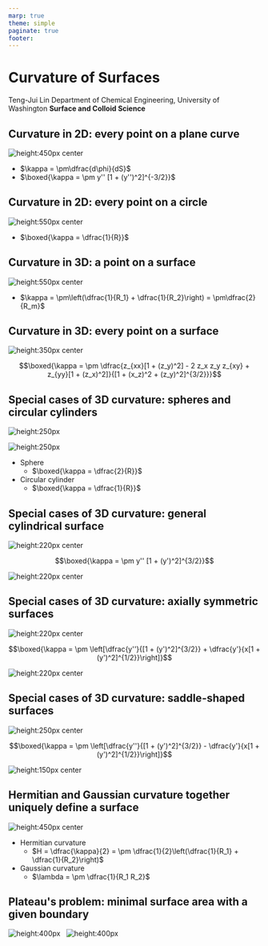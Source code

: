 ```yaml
---
marp: true
theme: simple
paginate: true
footer:
---
```

<!-- Marp for VS Code v1.5.2 -->

<!-- headingDivider: 2 -->
<!-- _class: cover -->
# Curvature of Surfaces

Teng-Jui Lin
Department of Chemical Engineering, University of Washington
**Surface and Colloid Science**

## Curvature in 2D: every point on a plane curve
<!-- _class: twocol -->
![height:450px center](plane-curve-derive.png)

- $\kappa = \pm\dfrac{d\phi}{dS}$
- $\boxed{\kappa = \pm y'' [1 + (y'')^2]^{-3/2}}$

## Curvature in 2D: every point on a circle
<!-- _class: twocol -->
![height:550px center](circle-derive.png)

- $\boxed{\kappa = \dfrac{1}{R}}$

## Curvature in 3D: a point on a surface
<!-- _class: twocol -->
![height:550px center](surface-point-derive.png)

- $\kappa = \pm\left(\dfrac{1}{R_1} + \dfrac{1}{R_2}\right) = \pm\dfrac{2}{R_m}$

## Curvature in 3D: every point on a surface

![height:350px center](surface-general-derive.png)

$$\boxed{\kappa = \pm \dfrac{z_{xx}[1 + (z_y)^2] - 2 z_x z_y z_{xy} + z_{yy}[1 + (z_x)^2]}{[1 + (x_z)^2 + (z_y)^2]^{3/2}}}$$

## Special cases of 3D curvature: spheres and circular cylinders
<!-- _class: twocol -->
<!-- ![height:250px](sphere.png)![height:250px](circular-cylinder.png) -->

![height:250px](circular-cylinder.png)

![height:250px](sphere.png)

- Sphere
  - $\boxed{\kappa = \dfrac{2}{R}}$
- Circular cylinder
  - $\boxed{\kappa = \dfrac{1}{R}}$

## Special cases of 3D curvature: general cylindrical surface

![height:220px center](general-cylindrical.png)

$$\boxed{\kappa = \pm y'' [1 + (y')^2]^{3/2}}$$

![height:220px center](general-cylindrical-example.png)

## Special cases of 3D curvature: axially symmetric surfaces

![height:220px center](axially-symmetric.png)

$$\boxed{\kappa = \pm \left[\dfrac{y''}{[1 + (y')^2]^{3/2}} + \dfrac{y'}{x[1 + (y')^2]^{1/2}}\right]}$$

![height:220px center](axially-symmetric-examples.png)

## Special cases of 3D curvature: saddle-shaped surfaces

![height:250px center](saddle-shaped.png)

$$\boxed{\kappa = \pm \left[\dfrac{y''}{[1 + (y')^2]^{3/2}} - \dfrac{y'}{x[1 + (y')^2]^{1/2}}\right]}$$

![height:150px center](saddle-shaped-examples.png)

## Hermitian and Gaussian curvature together uniquely define a surface
<!-- _class: twocol -->
![height:450px center](gaussian-curvature.png)

- Hermitian curvature
  - $H = \dfrac{\kappa}{2} = \pm \dfrac{1}{2}\left(\dfrac{1}{R_1} + \dfrac{1}{R_2}\right)$
- Gaussian curvature
  - $\lambda = \pm \dfrac{1}{R_1 R_2}$

## Plateau's problem: minimal surface area with a given boundary

![height:400px](plateau-problem.png) &nbsp; ![height:400px](plateau-problem-real-example.jpg)